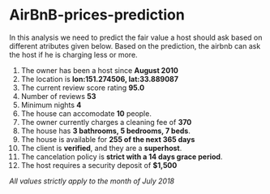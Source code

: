 # AirBnB-prices-prediction

In this analysis we need to predict the fair value a host should ask based on different atributes given below. Based on the prediction, the airbnb can ask the host if he is charging less or more.


1. The owner has been a host since **August 2010**
1. The location is **lon:151.274506, lat:33.889087**
1. The current review score rating **95.0**
1. Number of reviews **53**
1. Minimum nights **4**
1. The house can accomodate **10** people.
1. The owner currently charges a cleaning fee of **370**
1. The house has **3 bathrooms, 5 bedrooms, 7 beds**.
1. The house is available for **255 of the next 365 days**
1. The client is **verified**, and they are a **superhost**.
1. The cancelation policy is **strict with a 14 days grace period**.
1. The host requires a security deposit of **$1,500**


*All values strictly apply to the month of July 2018*
